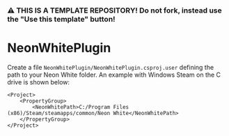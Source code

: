 ﻿### ⚠ THIS IS A TEMPLATE REPOSITORY! Do not fork, instead use the "Use this template" button!

# NeonWhitePlugin

Create a file `NeonWhitePlugin/NeonWhitePlugin.csproj.user` defining the path to your Neon White folder. An example
with Windows Steam on the C drive is shown below:

```msbuild
<Project>
    <PropertyGroup>
        <NeonWhitePath>C:/Program Files (x86)/Steam/steamapps/common/Neon White</NeonWhitePath>
    </PropertyGroup>
</Project>
```

